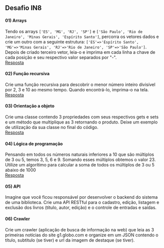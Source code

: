 ## Desafio IN8  
#### 01) Arrays  
Tendo os arrays `['ES', 'MG', 'RJ', 'SP']` e `['São Paulo', 'Rio de Janeiro', 'Minas Gerais', 'Espírito Santo']`, percorra os vetores dados e crie um outro com a seguinte estrutura: `['ES'=>'Espírito Santo', 'MG'=>'Minas Gerais', 'RJ'=>'Rio de Janeiro', 'SP'=>'São Paulo']`. Depois de criado terceiro vetor, leia-o e imprima em cada linha a chave de cada posição e seu respectivo valor separados por "-".  
[Resposta](https://github.com/shfrade/desafio_in8/blob/master/arrays.py)
#### 02) Função recursiva  
Crie uma função recursiva para descobrir o menor número inteiro divisível por 2, 3 e 10 ao mesmo tempo. Quando encontrá-lo, imprima-o na tela.  
[Resposta](https://github.com/shfrade/desafio_in8/blob/master/recursiva.py)
#### 03) Orientação a objeto  
Crie uma classe contendo 3 propriedades com seus respectivos gets e sets e um método que multiplique as 3 retornando o produto. Deixe um exemplo de utilização da sua classe no final do código.  
[Resposta](https://github.com/shfrade/desafio_in8/blob/master/oo.py)
#### 04) Lógica de programação  
Pensando em todos os números naturais inferiores a 10 que são múltiplos de 3 ou 5, temos 3, 5, 6 e 9. Somando esses múltiplos obtemos o valor 23. Utilize um algorítimo para calcular a soma de todos os múltiplos de 3 ou 5 abaixo de 1000  
[Resposta](https://github.com/shfrade/desafio_in8/blob/master/logica.py)
#### 05) API  
Imagine que você ficou responsável por desenvolver o backend do sistema de uma biblioteca. Crie uma API RESTful para o cadastro, edição, listagem e exclusão dos livros (título, autor, edição) e o controle de entradas e saídas.  

#### 06) Crawler  
Crie um crawler (aplicação de busca de informação na web) que leia as 3 primeiras notícias do site g1.globo.com e organize em um JSON contendo o título, subtitulo (se tiver) e url da imagem de destaque (se tiver).
